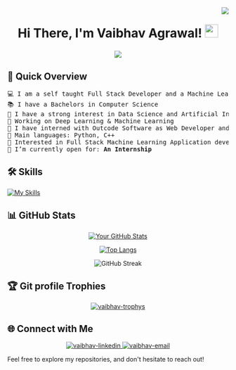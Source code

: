 <img align="right" src="https://visitor-badge.laobi.icu/badge?page_id=vaibhavvagrawall.vaibhavvagrawall" />

<h1 align="center">
Hi There, I'm Vaibhav Agrawal!
  <a href="https://github.com/vaibhavvagrawall" target="_self">
    <img src="https://media.giphy.com/media/hvRJCLFzcasrR4ia7z/giphy.gif" width="30">
  </a>
</h1>

<h3 align="center">
    <img src="https://readme-typing-svg.herokuapp.com/?font=Righteous&size=35&center=true&vCenter=true&width=800&height=70&duration=5000&lines=Web+Developer;AI+|+ML+|+DS+Enthusiast;Data+Analyst;BTech+CS+Student+@+VIT+Vellore;Ex-Intern+@+KeyNCoders;Ex-Web+Dev+@+Outcode+Software;" />
</h3>


## 🚀 Quick Overview

<pre>
💻 I am a self taught Full Stack Developer and a Machine Learning Developer
📚 I have a Bachelors in Computer Science 
📝 I have a strong interest in Data Science and Artificial Intelligence
🔭 Working on Deep Learning & Machine Learning
🌱 I have interned with Outcode Software as Web Developer and with KeyNCoders as Research Inten
🌟 Main languages: Python, C++
🚩 Interested in Full Stack Machine Learning Application development
💼 I’m currently open for: <b>An Internship</b> 
</pre>


## 🛠️ Skills

[![My Skills](https://skillicons.dev/icons?i=java,python,c,cpp,r,js,html,css,aws,azure,flask,django,php,express,postman,d3,bootstrap,tailwind,react,nextjs,angular,nodejs,vite,firebase,opencv,tensorflow,selenium,postgres,mysql,mongodb,matlab,git,vscode,figma,vercel,heroku,docker,kubernetes,wordpress,arduino,md)](https://skillicons.dev)


## 📊 GitHub Stats

<div align="center">

  [![Your GitHub Stats](https://github-readme-stats.vercel.app/api?username=vaibhavvagrawall&show_icons=true&count_private=true&hide=contribs,prs&theme=radical)](https://github.com/vaibhavvagrawall)

  [![Top Langs](https://github-readme-stats.vercel.app/api/top-langs/?username=vaibhavvagrawall&layout=compact&theme=radical)](https://github.com/vaibhavvagrawall)

  ![GitHub Streak](https://github-readme-streak-stats.herokuapp.com/?user=vaibhavvagrawall&theme=radical)

</div>


## :trophy: Git profile Trophies

<p align="center"> <a href="https://github.com/ryo-ma/github-profile-trophy"><img src="https://github-profile-trophy.vercel.app/?username=vaibhavvagrawall&layout=compact&theme=algolia" alt="vaibhav-trophys" /></a> </p>


## 🌐 Connect with Me

<div align="center">
  <a href="https://www.linkedin.com/in/vaibhavvagrawall" target="_blank"  rel="noopener noreferrer">
    <img src="https://img.icons8.com/bubbles/100/000000/linkedin.png" alt="vaibhav-linkedin" />
  </a>
  <a href="mailto:vaibhav.18.agrawal@gmail.com" target="top" rel="noopener noreferrer">
    <img src="https://img.icons8.com/bubbles/100/000000/gmail-new.png" alt="vaibhav-email"/>
  </a>
</div>

Feel free to explore my repositories, and don't hesitate to reach out!
